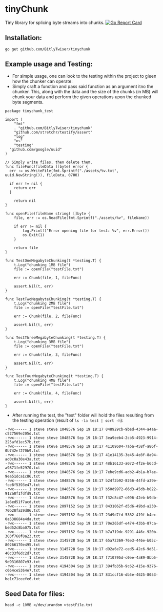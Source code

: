 # tinyChunk
Tiny library for splicing byte streams into chunks.
[![Go Report Card](https://goreportcard.com/badge/github.com/BitlyTwiser/tinychunk)](https://goreportcard.com/report/github.com/BitlyTwiser/tinychunk)

## Installation:
```go get github.com/BitlyTwiser/tinychunk```

## Example usage and Testing:
- For simple usage, one can look to the testing within the project to gleen how the chunker can operate:
- Simply craft a function and pass said function as an argument itno the chunker. This, along with the data and the size of the chunks (in MB) will chunk your data and perform the given operations upon the chunked byte segments.

```
package tinychunk_test

import (
	"fmt"
	. "github.com/BitlyTwiser/tinychunk"
	"github.com/stretchr/testify/assert"
	"log"
	"os"
	"testing"
  "github.com/google/uuid"
)

// Simply write files, then delete them.
func fileFunc(fileData []byte) error {
  err := os.WriteFile(fmt.Sprintf("./assets/%v.txt", uuid.NewString()), fileData, 0700)

  if err != nil {
    return err
  }

	return nil
}

func openFile(fileName string) []byte {
	file, err := os.ReadFile(fmt.Sprintf("./assets/%v", fileName))

	if err != nil {
		log.Printf("Error opening file for test: %v", err.Error())
		os.Exit(1)
	}

	return file
}

func TestOneMegabyteChunking(t *testing.T) {
	t.Log("chunking 1MB file")
	file := openFile("testFile.txt")

	err := Chunk(file, 1, fileFunc)

	assert.Nil(t, err)
}

func TestTwoMegabyteChunking(t *testing.T) {
	t.Log("chunking 2MB file")
	file := openFile("testFile.txt")

	err := Chunk(file, 2, fileFunc)

	assert.Nil(t, err)
}

func TestThreeMegabyteChunking(t *testing.T) {
	t.Log("chunking 3MB file")
	file := openFile("testFile.txt")

	err := Chunk(file, 3, fileFunc)

	assert.Nil(t, err)
}

func TestFourMegabyteChunking(t *testing.T) {
	t.Log("chunking 4MB file")
	file := openFile("testFile.txt")

	err := Chunk(file, 4, fileFunc)

	assert.Nil(t, err)
}
```

- After running the test, the "test" folder will hold the files resulting from the testing operation (result of ```ls -la test | sort -h```):
```
-rwx------ 1 steve steve 1048576 Sep 19 18:17 048929cb-9bed-4344-a4aa-c527569e205d.txt                                                                                  
-rwx------ 1 steve steve 1048576 Sep 19 18:17 3ea9eeb4-2cb5-4923-9914-225afd1ec57b.txt                                                                                  
-rwx------ 1 steve steve 1048576 Sep 19 18:17 41109604-7aba-458f-a86f-0b742ef270b9.txt                                                                                  
-rwx------ 1 steve steve 1048576 Sep 19 18:17 41e14135-3e45-4e8f-8a94-ad0c0a30e43a.txt                                                                                  
-rwx------ 1 steve steve 1048576 Sep 19 18:17 48b16133-a072-4f2e-b6cd-a9871fe52970.txt                                                                                  
-rwx------ 1 steve steve 1048576 Sep 19 18:17 7ebe9cd6-adb2-4b1a-b7ae-9ea51dca1c86.txt                                                                                  
-rwx------ 1 steve steve 1048576 Sep 19 18:17 b24f2b92-8266-44fd-a39e-fce8f5393e47.txt                                                                                  
-rwx------ 1 steve steve 1048576 Sep 19 18:17 b50d9972-66d3-45db-b822-912a8f1fdfd9.txt                                                                                  
-rwx------ 1 steve steve 1048576 Sep 19 18:17 f32c8c47-c096-42eb-b9db-1a6ed51f7acd.txt                                                                                  
-rwx------ 1 steve steve 2097152 Sep 19 18:17 0431062f-d5d6-49bd-a230-70b28fa29d86.txt                                                                                  
-rwx------ 1 steve steve 2097152 Sep 19 18:17 23d9d7fd-5382-419f-b4ec-0a538684a4da.txt                                                                                  
-rwx------ 1 steve steve 2097152 Sep 19 18:17 70e265df-e474-43bb-87ca-bed52c8ba075.txt                                                                                  
-rwx------ 1 steve steve 2097152 Sep 19 18:17 b7a719dc-9291-446c-920b-303f760f0a23.txt                                                                                  
-rwx------ 1 steve steve 3145728 Sep 19 18:17 65a72369-76e3-446e-b05c-80266170e495.txt                                                                                  
-rwx------ 1 steve steve 3145728 Sep 19 18:17 d92a6e72-ced5-42c6-9d51-40c33f6dc2d7.txt                                                                                  
-rwx------ 1 steve steve 3145728 Sep 19 18:17 f710795d-c0ee-4a89-8bb5-9d9316807e93.txt                                                                                  
-rwx------ 1 steve steve 4194304 Sep 19 18:17 394fb35b-9c62-415e-9376-c664ce5364e7.txt                                                                                  
-rwx------ 1 steve steve 4194304 Sep 19 18:17 831ccf16-db5e-4625-8053-be1c71ceefe6.txt    
```

## Seed Data for files:
```
head -c 10MB </dev/urandom >testFile.txt
```

